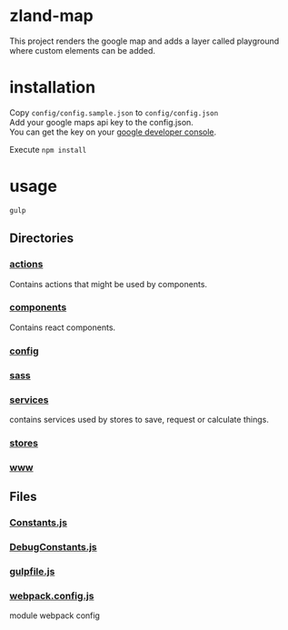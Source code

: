 # zland-map

This project renders the google map and adds a layer called playground where custom elements can be added.

# installation

Copy `config/config.sample.json` to `config/config.json`  
Add your google maps api key to the config.json.  
You can get the key on your [google developer console](https://developers.google.com/maps/documentation/javascript/get-api-key).

Execute `npm install`

# usage

`gulp`



<!-- start generated readme -->

## Directories  

### [actions](actions)  
Contains actions that might be used by components.

### [components](components)  
Contains react components.

### [config](config)  


### [sass](sass)  


### [services](services)  
contains services used by stores to save, request or calculate things.

### [stores](stores)  


### [www](www)  


## Files  

### [Constants.js](Constants.js.md)  


### [DebugConstants.js](DebugConstants.js.md)  


### [gulpfile.js](gulpfile.js.md)  


### [webpack.config.js](webpack.config.js.md)  
module webpack config

<!-- end generated readme -->